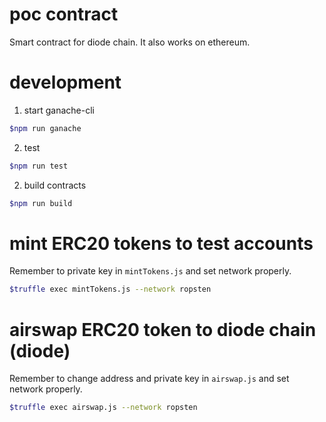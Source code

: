 # poc contract
Smart contract for diode chain. It also works on ethereum.

# development
1. start ganache-cli
```BASH
$npm run ganache
```

2. test
```BASH
$npm run test
```

2. build contracts
```BASH
$npm run build
```

# mint ERC20 tokens to test accounts
Remember to private key in `mintTokens.js` and set network properly.

```BASH
$truffle exec mintTokens.js --network ropsten
```

# airswap ERC20 token to diode chain (diode)
Remember to change address and private key in `airswap.js` and set network properly.

```BASH
$truffle exec airswap.js --network ropsten
```